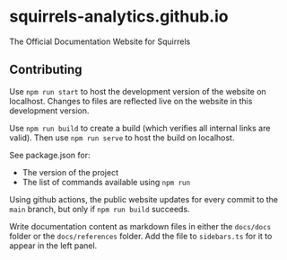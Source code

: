 # squirrels-analytics.github.io

The Official Documentation Website for Squirrels

## Contributing

Use `npm run start` to host the development version of the website on localhost. Changes to files are reflected live on the website in this development version.

Use `npm run build` to create a build (which verifies all internal links are valid). Then use `npm run serve` to host the build on localhost.

See package.json for:
- The version of the project
- The list of commands available using `npm run`

Using github actions, the public website updates for every commit to the `main` branch, but only if `npm run build` succeeds.

Write documentation content as markdown files in either the `docs/docs` folder or the `docs/references` folder. Add the file to `sidebars.ts` for it to appear in the left panel.
